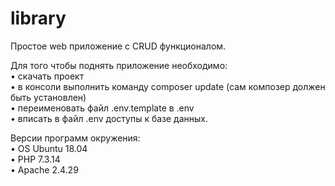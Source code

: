 # library
Простое web приложение с CRUD функционалом.

Для того чтобы поднять приложение необходимо:<br>
&bull; скачать проект<br>
&bull; в консоли выполнить команду composer update (сам композер должен быть установлен)<br>
&bull; переименовать файл .env.template в .env <br>
&bull; вписать в файл .env доступы к базе данных.

Версии программ окружения:<br>
&bull; OS Ubuntu 18.04<br>
&bull; PHP 7.3.14<br>
&bull; Apache 2.4.29
